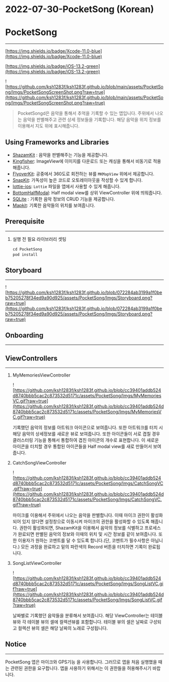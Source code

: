 # 2022-07-30-PocketSong (Korean)

# PocketSong

---

[https://img.shields.io/badge/Xcode-11.0-blue](https://img.shields.io/badge/Xcode-11.0-blue)

[https://img.shields.io/badge/iOS-13.2-green](https://img.shields.io/badge/iOS-13.2-green)

![https://github.com/ksh1283f/ksh1283f.github.io/blob/main/assets/PocketSong/Imgs/PocketSongScreenShot.png?raw=true](https://github.com/ksh1283f/ksh1283f.github.io/blob/main/assets/PocketSong/Imgs/PocketSongScreenShot.png?raw=true)

> PocketSongd은 음악을 통해서 추억을 기록할 수 있는 앱입니다. 주위에서 나오는 음악을 판별해주고 관련 상세 정보들을 기록합니다. 해당 음악을 위치 정보를 이용해서 지도 위에 표시해줍니다.
> 

## Using Frameworks and Libraries

- [ShazamKit](https://developer.apple.com/shazamkit/) : 음악을 판별해주는 기능을 제공합니다.
- [Kingfisher](https://github.com/onevcat/Kingfisher): ImageView에 이미지를 다운로드 또는 캐싱을 통해서 비동기로 적용해줍니다.
- [FlyoverKit](https://github.com/SvenTiigi/FlyoverKit): 공중에서 360도로 회전하는 뷰를 `MKMapView` 위에서 제공합니다.
- [SnapKit](https://github.com/SnapKit/SnapKit): 가독성이 높은 코드로 오토레이아웃을 작성할 수 있게 합니다.
- [lottie-ios](https://github.com/airbnb/lottie-ios):  `Lottie` 파일을 앱에서 사용할 수 있게 해줍니다.
- [BottomHalfModal](https://github.com/mercari/BottomHalfModal): Half modal view를 상위 ViewController 위에 띄워줍니다.
- [SQLite](https://www.sqlite.org/index.html) : 기록한 음악 정보의 CRUD 기능을 제공합니다.
- [Mapkit](https://developer.apple.com/documentation/mapkit/): 기록한 음악들의 위치를 보여줍니다.

## Prerequisite

---

1. 실행 전 필요 라이브러리 셋팅
    
    ```jsx
    cd PocketSong
    pod install
    ```
    

## Storyboard

---

![https://github.com/ksh1283f/ksh1283f.github.io/blob/072284ab3199a1f0beb75205278f34ed9a90d925/assets/PocketSong/Imgs/Storyboard.png?raw=true](https://github.com/ksh1283f/ksh1283f.github.io/blob/072284ab3199a1f0beb75205278f34ed9a90d925/assets/PocketSong/Imgs/Storyboard.png?raw=true)

## Onboarding

---

## ViewControllers

---

1. MyMemoriesViewController
    
    ![https://github.com/ksh1283f/ksh1283f.github.io/blob/cc39401addb524d8740bbb5cac2c873532d5171c/assets/PocketSong/Imgs/MyMemoriesVC.gif?raw=true](https://github.com/ksh1283f/ksh1283f.github.io/blob/cc39401addb524d8740bbb5cac2c873532d5171c/assets/PocketSong/Imgs/MyMemoriesVC.gif?raw=true)
    
    기록했던 음악의 정보를 아트워크 아이콘으로 보여줍니다. 또한 아트워크를 터치 시 해당 음악의 상세정보를 새로운 뷰로 보여줍니다. 또한 아이콘들이 서로 겹칠 경우 클러스터링 기능을 통해서 통합하여 겹친 아이콘의 개수로 표현합니다. 이 새로운 아이콘을 터치할 경우 통합된 아이콘들을 Half modal view를 새로 만들어서 보여줍니다.
    
2. CatchSongViewController
    
    ![https://github.com/ksh1283f/ksh1283f.github.io/blob/cc39401addb524d8740bbb5cac2c873532d5171c/assets/PocketSong/Imgs/CatchSongVC.gif?raw=true](https://github.com/ksh1283f/ksh1283f.github.io/blob/cc39401addb524d8740bbb5cac2c873532d5171c/assets/PocketSong/Imgs/CatchSongVC.gif?raw=true)
    
    마이크를 이용해서 주위에서 나오는 음악을 판별합니다. 이때 마이크 권한이 활성화되어 있지 않다면 설정창으로 이동시켜 마이크의 권한을 활성화할 수 있도록 해줍니다. 권한이 활성화되면, ShazamKit을 이용해서 음악의 정보를 식별하고 프로세스가 완료되면 판별된 음악의 정보와 이때의 위치 및 시간 정보를 같이 보여줍니다. 또한 이용자가 원하는 코멘트를 달 수 있도록 합니다.(단, 코멘트가 필수사항은 아닙니다.) 모든 과정을 완료하고 밑의 파란색의 Record 버튼을 터치하면 기록이 완료됩니다.
    
3. SongListViewController
    
    ![https://github.com/ksh1283f/ksh1283f.github.io/blob/cc39401addb524d8740bbb5cac2c873532d5171c/assets/PocketSong/Imgs/SongListVC.gif?raw=true](https://github.com/ksh1283f/ksh1283f.github.io/blob/cc39401addb524d8740bbb5cac2c873532d5171c/assets/PocketSong/Imgs/SongListVC.gif?raw=true)
    
    날짜별로 기록했던 음악들을 분류해서 보여줍니다. 해당 ViewController는 테이블 뷰와 각 테이블 뷰의 셀에 컬렉션뷰를 포함합니다. 테이블 뷰의 셀은 날짜로 구성되고 컬렉션 뷰의 셀은 해당 날짜의 노래로 구성됩니다.
    

## Notice

---

PocketSong 앱은 마이크와 GPS기능 을 사용합니다. 그러므로 앱을 처음 실행했을 때는 관련된 권한을 요구합니다. 앱을 사용하기 위해서는 이 권한들을 허용해주시기 바랍니다.